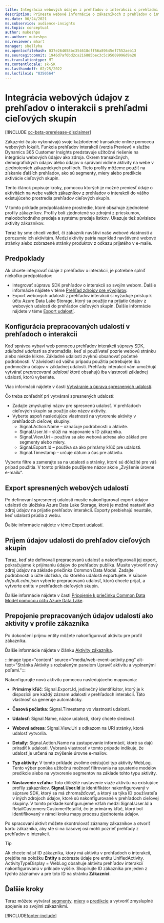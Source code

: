 ```yaml
---
title: Integrácia webových údajov z prehľadov o interakcii s prehľadmi cieľových skupín
description: Prineste webové informácie o zákazníkoch z prehľadov o interakcii do prehľadov cieľových skupín.
ms.date: 06/24/2021
ms.subservice: audience-insights
ms.topic: conceptual
author: mukeshpo
ms.author: mukeshpo
ms.reviewer: mhart
manager: shellyha
ms.openlocfilehash: 037e264658bc354618cff56a89645ef7552aeb13
ms.sourcegitcommit: 1946d7af0bd2ca216885bec3c5c95009996d9a28
ms.translationtype: MT
ms.contentlocale: sk-SK
ms.lasthandoff: 02/25/2022
ms.locfileid: "8350564"
---
```

# <a name="integrate-web-data-from-engagement-insights-with-audience-insights"></a>Integrácia webových údajov z prehľadov o interakcii s prehľadmi cieľových skupín


[!INCLUDE [cc-beta-prerelease-disclaimer](../engagement-insights/includes/cc-beta-prerelease-disclaimer.md)]

Zákazníci často vykonávajú svoje každodenné transakcie online pomocou webových lokalít. Funkcia prehľadov interakcií (verzia Preview) v službe Dynamics 365 Customer Insights predstavuje užitočné riešenie na integráciu webových údajov ako zdroja. Okrem transakčných, demografických údajov alebo údajov o správaní vidíme aktivity na webe v zjednotených zákazníckych profiloch. Tieto profily môžeme použiť na získanie ďalších prehľadov, ako sú segmenty, miery alebo predikcie aktivácie cieľových skupín.

Tento článok popisuje kroky, pomocou ktorých je možné preniesť údaje o aktivitách na webe vašich zákazníkov z prehľadov o interakcii do vášho existujúceho prostredia prehľadov cieľových skupín.

V tomto príklade predpokladáme prostredie, ktoré obsahuje zjednotené profily zákazníkov. Profily boli zjednotené so zdrojmi z prieskumov, maloobchodného predaja a systému predaja lístkov. Ukazuje tiež súvisiace aktivity zákazníkov. 

Teraz by sme chceli vedieť, či zákazník navštívi naše webové vlastnosti a porozumie ich aktivitám. Medzi aktivity patria napríklad navštívené webové stránky alebo zobrazené stránky produktov z odkazu prijatého v e-maile.

## <a name="prerequisites"></a>Predpoklady

Ak chcete integrovať údaje z prehľadov o interakcii, je potrebné splniť niekoľko predpokladov: 

- Integrovať súpravu SDK prehľadov o interakcii so svojím webom. Ďalšie informácie nájdete v téme [Prehľad zdrojov pre vývojárov](../engagement-insights/developer-resources.md).
- Export webových udalostí z prehľadov interakcií si vyžaduje prístup k účtu Azure Data Lake Storage, ktorý sa použije na prijatie údajov z webových udalostí do prehľadov cieľových skupín. Ďalšie informácie nájdete v téme [Export udalostí](../engagement-insights/export-events.md).

## <a name="configure-refined-events-in-engagement-insights"></a>Konfigurácia prepracovaných udalostí v prehľadoch o interakcii

Keď správca vybaví web pomocou prehľadov interakcií súpravy SDK, *základné udalosti* sa zhromaždia, keď si používateľ pozrie webovú stránku alebo niekde klikne. Základné udalosti zvyknú obsahovať početné podrobnosti. V závislosti od vášho prípadu použitia potrebujete iba podmnožinu údajov v základnej udalosti. Prehľady interakcií vám umožňujú vytvárať *prepracované udalosti* ktoré obsahujú iba vlastnosti základnej udalosti, ktorú vyberiete.     

Viac informácií nájdete v časti [Vytváranie a úprava spresnených udalostí](../engagement-insights/refined-events.md).

Čo treba zohľadniť pri vytváraní spresnených udalostí: 

- Zadajte zmysluplný názov pre spresnenú udalosť. V prehľadoch cieľových skupín sa použije ako názov aktivity.
- Vyberte aspoň nasledujúce vlastnosti na vytvorenie aktivity v prehľadoch cieľovej skupiny: 
    - Signal.Action.Name – označuje podrobnosti o aktivite.
    - Signal.User.Id – slúži na mapovanie s ID zákazníka.
    - Signal.View.Uri – používa sa ako webová adresa ako základ pre segmenty alebo miery.
    - Signal.Export.Id – používa sa ako primárny kľúč pre udalosti.
    - Signal.Timestamp – určuje dátum a čas pre aktivitu.

Vyberte filtre a zamerajte sa na udalosti a stránky, ktoré sú dôležité pre váš prípad použitia. V tomto príklade použijeme názov akcie „Zvýšenie úrovne e-mailu“.

## <a name="export-the-refined-web-events"></a>Export spresnených webových udalostí 

Po definovaní spresnenej udalosti musíte nakonfigurovať export údajov udalosti do úložiska Azure Data Lake Storage, ktoré je možné nastaviť ako zdroj údajov na prijatie prehľadov interakcií. Exporty prebiehajú neustále, keď udalosti prúdia z webu.

Ďalšie informácie nájdete v téme [Export udalostí](../engagement-insights/export-events.md).

## <a name="ingest-event-data-to-audience-insights"></a>Príjem údajov udalosti do prehľadov cieľových skupín

Teraz, keď ste definovali prepracovanú udalosť a nakonfigurovali jej export, pokračujeme k prijímaniu údajov do prehľadov publika. Musíte vytvoriť nový zdroj údajov na základe priečinka Common Data Model. Zadajte podrobnosti o účte úložiska, do ktorého udalosti exportujete. V súbore *default.cdm.json* vyberte prepracovanú udalosť, ktorú chcete prijať, a vytvorte entitu v prehľadoch cieľových skupín.

Ďalšie informácie nájdete v časti [Pripojenie k priečinku Common Data Model pomocou účtu Azure Data Lake](connect-common-data-model.md).


## <a name="relate-refined-event-data-as-an-activity-of-a-customer-profile"></a>Prepojenie prepracovaných údajov udalostí ako aktivity v profile zákazníka

Po dokončení príjmu entity môžete nakonfigurovať aktivitu pre profil zákazníka.

Ďalšie informácie nájdete v článku [Aktivity zákazníka](activities.md).

:::image type="content" source="media/web-event-activity.png" alt-text="Stránka Aktivity s rozbaleným panelom Upraviť aktivitu a vyplnenými poľami.":::

Nakonfigurujte novú aktivitu pomocou nasledujúceho mapovania: 

- **Primárny kľúč**: Signal.Export.Id, jedinečný identifikátor, ktorý je k dispozícii pre každý záznam udalosti v prehľadoch interakcií. Táto vlastnosť sa generuje automaticky.

- **Časová pečiatka**: Signal.Timestamp vo vlastnosti udalosti.

- **Udalosť**: Signal.Name, názov udalosti, ktorý chcete sledovať.

- **Webová adresa**: Signal.View.Uri s odkazom na URI stránky, ktorá udalosť vytvorila.

- **Detaily**: Signal.Action.Name na zastupovanie informácií, ktoré sa dajú priradiť k udalosti. Vybraná vlastnosť v tomto prípade indikuje, že udalosť je určená na zvýšenie úrovne e-mailov.

- **Typ aktivity**: V tomto príklade zvolíme existujúci typ aktivity WebLog. Tento výber ponúka užitočnú možnosť filtrovania na spustenie modelov predikcie alebo na vytvorenie segmentov na základe tohto typu aktivity.

- **Nastavenie vzťahu**: Toto dôležité nastavenie viaže aktivitu na existujúce profily zákazníkov. **Signal.User.Id** je identifikátor nakonfigurovaný v súprave SDK, ktorý sa má zhromažďovať, a ktorý sa týka ID používateľa v iných zdrojoch údajov, ktoré sú nakonfigurované v prehľadoch cieľovej skupiny. V tomto príklade konfigurujeme vzťah medzi Signal.User.Id a RetailCustomers:CustomerRetailId, čo je primárny kľúč, ktorý bol identifikovaný v rámci kroku mapy procesu zjednotenia údajov.

Po spracovaní aktivít môžete skontrolovať záznamy zákazníkov a otvoriť kartu zákazníka, aby ste si na časovej osi mohli pozrieť prehľady z prehľadov o interakcii. 

> [!TIP]
> Ak chcete nájsť ID zákazníka, ktorý má aktivitu v prehľadoch o interakcii, prejdite na položku **Entity** a zobrazte údaje pre entitu UnifiedActivity. ActivityTypeDisplay = WebLog obsahuje aktivitu prehľadov interakcií nakonfigurovanú v príklade vyššie. Skopírujte ID zákazníka pre jeden z týchto záznamov a pre toto ID na stránku **Zákazníci**.

## <a name="next-steps"></a>Ďalšie kroky

Teraz môžete vytvárať [segmenty](segments.md), [miery](measures.md) a [predikcie](predictions.md) a vytvoriť zmysluplné spojenie so svojimi zákazníkmi.


[!INCLUDE[footer-include](../includes/footer-banner.md)]
